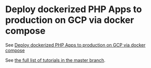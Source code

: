 # Deploy dockerized PHP Apps to production on GCP via docker compose
See [Deploy dockerized PHP Apps to production on GCP via docker compose](/blog/deploy-docker-compose-php-gcp-poc/)

See [the full list of tutorials in the master branch](https://github.com/paslandau/docker-php-tutorial#tutorials).
